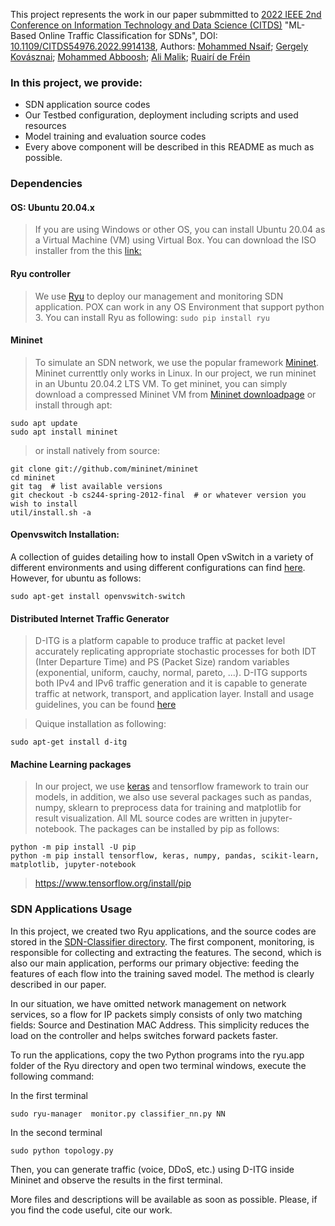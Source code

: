 This project represents the work in our paper submmitted to [2022 IEEE 2nd Conference on Information Technology and Data Science (CITDS)](https://ieeexplore.ieee.org/xpl/conhome/9913999/proceeding) "ML-Based Online Traffic Classification for SDNs",  DOI: [10.1109/CITDS54976.2022.9914138](https://doi.org/10.1109/CITDS54976.2022.9914138), Authors: [Mohammed Nsaif](https://ieeexplore.ieee.org/author/37089577341); [Gergely Kovásznai](https://ieeexplore.ieee.org/author/37569885400); [Mohammed Abboosh](https://ieeexplore.ieee.org/author/37089568445); [Ali Malik](https://ieeexplore.ieee.org/author/37088446887); [Ruairí de Fréin](https://ieeexplore.ieee.org/author/37086819785)

### In this project, we provide:

- SDN application source codes
- Our Testbed configuration, deployment including scripts and used resources
- Model training and evaluation source codes
- Every above component will be described in this README as much as possible.

### Dependencies

#### OS: Ubuntu 20.04.x

>  If you are using Windows or other OS, you can install Ubuntu 20.04 as a Virtual Machine (VM) using Virtual Box. You can download the ISO installer from the this [link:](https://www.ubuntu.com/download/desktop)

####  Ryu controller

> We use [Ryu](https://ryu-sdn.org/) to deploy our management and monitoring SDN application. POX can work in any OS Environment that support python 3. You can install Ryu as following: 
 `sudo pip install ryu`

#### Mininet

> To simulate an SDN network, we use the popular framework [Mininet](http://mininet.org/). Mininet currenttly only works in Linux. In our project, we run mininet in an Ubuntu 20.04.2 LTS VM. To get mininet, you can simply download a compressed Mininet VM from [Mininet downloadpage](https://github.com/mininet/mininet/wiki/Mininet-VM-Images) or install through apt: 
```
sudo apt update 
sudo apt install mininet
```
> or install natively from source:
```
git clone git://github.com/mininet/mininet
cd mininet
git tag  # list available versions
git checkout -b cs244-spring-2012-final  # or whatever version you wish to install
util/install.sh -a
```

#### Openvswitch Installation: 
A collection of guides detailing how to install Open vSwitch in a variety of different environments and using different configurations can find [here](https://docs.openvswitch.org/en/latest/intro/install/). However, for ubuntu as follows:

```
sudo apt-get install openvswitch-switch
```

#### Distributed Internet Traffic Generator
> D-ITG is a platform capable to produce traffic at packet level accurately replicating appropriate stochastic processes for both IDT (Inter Departure Time) and PS (Packet Size) random variables (exponential, uniform, cauchy, normal, pareto, ...).
D-ITG supports both IPv4 and IPv6 traffic generation and it is capable to generate traffic at network, transport, and application layer.
Install and usage guidelines, you can be found [here](https://traffic.comics.unina.it/software/ITG/)

> Quique installation as following:

```
sudo apt-get install d-itg
```

#### Machine Learning packages

> In our project, we use [keras](https://keras.io/) and tensorflow framework to train our models, in addition, we also use several packages such as pandas, numpy, sklearn to preprocess data for training and matplotlib for result visualization. All ML source codes are written in jupyter-notebook. The packages can be installed by pip as follows:

```
python -m pip install -U pip
python -m pip install tensorflow, keras, numpy, pandas, scikit-learn, matplotlib, jupyter-notebook
```

> https://www.tensorflow.org/install/pip


### SDN Applications Usage

In this project, we created two Ryu applications, and the source codes are stored in the  [SDN-Classifier directory](https://github.com/nsaif86/SDN-Classifier). The first component, monitoring, is responsible for collecting and extracting the features. The second, which is also our main application, performs our primary objective: feeding the features of each flow into the training saved model. The method is clearly described in our paper.

In our situation, we have omitted network management on network services, so a flow for IP packets simply consists of only two matching fields: Source and Destination MAC Address. This simplicity reduces the load on the controller and helps switches forward packets faster.

To run the applications, copy the two Python programs into the ryu.app folder of the Ryu directory and open two terminal windows, execute the following command:

In the first terminal
```
sudo ryu-manager  monitor.py classifier_nn.py NN
```
In the second terminal
```
sudo python topology.py
```
Then, you can generate traffic (voice, DDoS, etc.) using D-ITG inside Mininet and observe the results in the first terminal.

More files and descriptions will be available as soon as possible. Please, if you find the code useful, cite our work.
